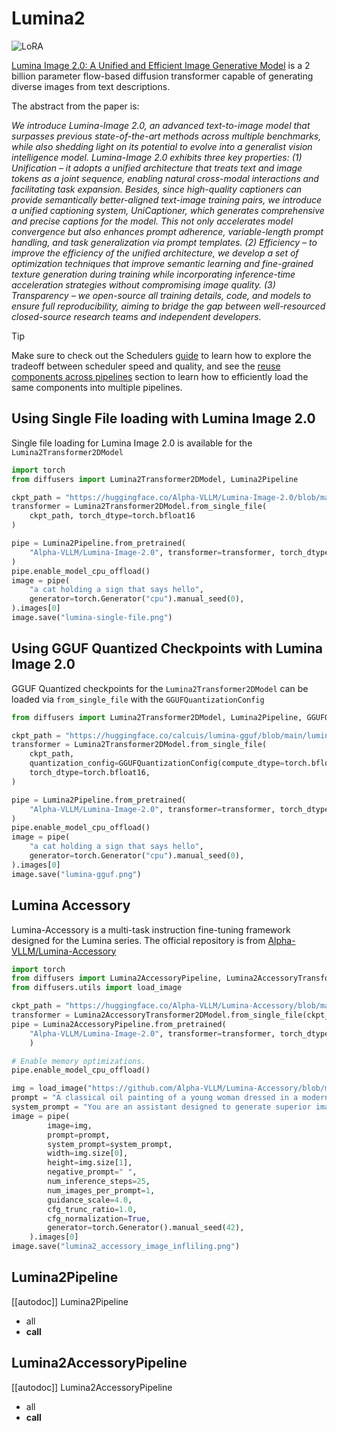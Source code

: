 <!-- Copyright 2025 The HuggingFace Team. All rights reserved.
#
# Licensed under the Apache License, Version 2.0 (the "License");
# you may not use this file except in compliance with the License.
# You may obtain a copy of the License at
#
#     http://www.apache.org/licenses/LICENSE-2.0
#
# Unless required by applicable law or agreed to in writing, software
# distributed under the License is distributed on an "AS IS" BASIS,
# WITHOUT WARRANTIES OR CONDITIONS OF ANY KIND, either express or implied.
# See the License for the specific language governing permissions and
# limitations under the License. -->

# Lumina2

<div class="flex flex-wrap space-x-1">
  <img alt="LoRA" src="https://img.shields.io/badge/LoRA-d8b4fe?style=flat"/>
</div>

[Lumina Image 2.0: A Unified and Efficient Image Generative Model](https://huggingface.co/Alpha-VLLM/Lumina-Image-2.0) is a 2 billion parameter flow-based diffusion transformer capable of generating diverse images from text descriptions.

The abstract from the paper is:

*We introduce Lumina-Image 2.0, an advanced text-to-image model that surpasses previous state-of-the-art methods across multiple benchmarks, while also shedding light on its potential to evolve into a generalist vision intelligence model. Lumina-Image 2.0 exhibits three key properties: (1) Unification – it adopts a unified architecture that treats text and image tokens as a joint sequence, enabling natural cross-modal interactions and facilitating task expansion. Besides, since high-quality captioners can provide semantically better-aligned text-image training pairs, we introduce a unified captioning system, UniCaptioner, which generates comprehensive and precise captions for the model. This not only accelerates model convergence but also enhances prompt adherence, variable-length prompt handling, and task generalization via prompt templates. (2) Efficiency – to improve the efficiency of the unified architecture, we develop a set of optimization techniques that improve semantic learning and fine-grained texture generation during training while incorporating inference-time acceleration strategies without compromising image quality. (3) Transparency – we open-source all training details, code, and models to ensure full reproducibility, aiming to bridge the gap between well-resourced closed-source research teams and independent developers.*

> [!TIP]
> Make sure to check out the Schedulers [guide](../../using-diffusers/schedulers) to learn how to explore the tradeoff between scheduler speed and quality, and see the [reuse components across pipelines](../../using-diffusers/loading#reuse-a-pipeline) section to learn how to efficiently load the same components into multiple pipelines.

## Using Single File loading with Lumina Image 2.0

Single file loading for Lumina Image 2.0 is available for the `Lumina2Transformer2DModel`

```python
import torch
from diffusers import Lumina2Transformer2DModel, Lumina2Pipeline

ckpt_path = "https://huggingface.co/Alpha-VLLM/Lumina-Image-2.0/blob/main/consolidated.00-of-01.pth"
transformer = Lumina2Transformer2DModel.from_single_file(
    ckpt_path, torch_dtype=torch.bfloat16
)

pipe = Lumina2Pipeline.from_pretrained(
    "Alpha-VLLM/Lumina-Image-2.0", transformer=transformer, torch_dtype=torch.bfloat16
)
pipe.enable_model_cpu_offload()
image = pipe(
    "a cat holding a sign that says hello",
    generator=torch.Generator("cpu").manual_seed(0),
).images[0]
image.save("lumina-single-file.png")

```

## Using GGUF Quantized Checkpoints with Lumina Image 2.0

GGUF Quantized checkpoints for the `Lumina2Transformer2DModel` can be loaded via `from_single_file` with the `GGUFQuantizationConfig` 

```python
from diffusers import Lumina2Transformer2DModel, Lumina2Pipeline, GGUFQuantizationConfig 

ckpt_path = "https://huggingface.co/calcuis/lumina-gguf/blob/main/lumina2-q4_0.gguf"
transformer = Lumina2Transformer2DModel.from_single_file(
    ckpt_path,
    quantization_config=GGUFQuantizationConfig(compute_dtype=torch.bfloat16),
    torch_dtype=torch.bfloat16,
)

pipe = Lumina2Pipeline.from_pretrained(
    "Alpha-VLLM/Lumina-Image-2.0", transformer=transformer, torch_dtype=torch.bfloat16
)
pipe.enable_model_cpu_offload()
image = pipe(
    "a cat holding a sign that says hello",
    generator=torch.Generator("cpu").manual_seed(0),
).images[0]
image.save("lumina-gguf.png")
```

## Lumina Accessory

Lumina-Accessory is a multi-task instruction fine-tuning framework designed for the Lumina series. The official repository is from [Alpha-VLLM/Lumina-Accessory](https://github.com/Alpha-VLLM/Lumina-Accessory)

```python
import torch
from diffusers import Lumina2AccessoryPipeline, Lumina2AccessoryTransformer2DModel
from diffusers.utils import load_image

ckpt_path = "https://huggingface.co/Alpha-VLLM/Lumina-Accessory/blob/main/consolidated.00-of-01.pth"
transformer = Lumina2AccessoryTransformer2DModel.from_single_file(ckpt_path, torch_dtype=torch.bfloat16)
pipe = Lumina2AccessoryPipeline.from_pretrained(
    "Alpha-VLLM/Lumina-Image-2.0", transformer=transformer, torch_dtype=torch.bfloat16
    )

# Enable memory optimizations.
pipe.enable_model_cpu_offload()

img = load_image("https://github.com/Alpha-VLLM/Lumina-Accessory/blob/main/examples/case_1_condition.jpg?raw=true")
prompt = "A classical oil painting of a young woman dressed in a modern DARK BLACK leather jacket."
system_prompt = "You are an assistant designed to generate superior images with the highest degree of image-text alignment based on textual prompts and a partially masked image."
image = pipe(
        image=img,
        prompt=prompt,
        system_prompt=system_prompt,
        width=img.size[0],
        height=img.size[1],
        negative_prompt=" ",
        num_inference_steps=25,
        num_images_per_prompt=1,
        guidance_scale=4.0,
        cfg_trunc_ratio=1.0,
        cfg_normalization=True,
        generator=torch.Generator().manual_seed(42),
    ).images[0]
image.save("lumina2_accessory_image_infliling.png")
```

## Lumina2Pipeline

[[autodoc]] Lumina2Pipeline
  - all
  - __call__


## Lumina2AccessoryPipeline

[[autodoc]] Lumina2AccessoryPipeline
  - all
  - __call__